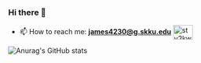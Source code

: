 ### Hi there 👋
- 📫 How to reach me: <strong>james4230@g.skku.edu</strong>
<a href="https://instagram.com/stv2kwak" target="blank"><img align="center" src="https://raw.githubusercontent.com/rahuldkjain/github-profile-readme-generator/master/src/images/icons/Social/instagram.svg" alt="stv2kwak" height="30" width="40" /></a>


![Anurag's GitHub stats](https://github-readme-stats.vercel.app/api?username=JackCokebb&show_icons=true&theme=radical)


